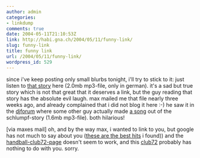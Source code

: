 ```yaml
---
author: admin
categories:
- linkdump
comments: true
date: 2004-05-11T21:10:53Z
link: http://habi.gna.ch/2004/05/11/funny-link/
slug: funny-link
title: funny link
url: /2004/05/11/funny-link/
wordpress_id: 529
---
```


since i've keep posting only small blurbs tonight, i'll try to stick to it:
just listen to [that story](http://www.corradogeil.de/diverses/Sex_mit_Cousine.mp3) here (2.0mb mp3-file, only in german). it's a sad but true story which is not that great that it deserves a link, but the guy reading that story has the absolute evil laugh. max mailed me that file nearly three weeks ago, and already complained that i did not blog it here :-) he saw it in the [djforum](http://www.deejayforum.de/forum/showthread.php?s=775575b2cd717bfa7c0499005c5e156a&threadid=10431) where some other guy actually made [a song](http://www.gangsterboard.com/Stuff/Schlumpf.mp3) out of the schlumpf-story (1.6mb mp3-file). both hilarious!

[via maxes mail]
oh, and by the way max, i wanted to link to you, but google has not much to say about you ([these are the best hits](http://www.google.com/search?hl=en&lr=&ie=UTF-8&oe=UTF-8&safe=off&c2coff=1&q=%22max+burri%22+site%3Aunibe.ch&btnG=Search) i found)) and the [handball-club72-page](http://www.club72.cjb.net/) doesn't seem to work, and this [club72](http://club72.ch/) probably has nothing to do with you. sorry.
